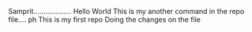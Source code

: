 Samprit...................
Hello World
This is my another command in the repo file.... ph This is my first repo
Doing the changes on the file

